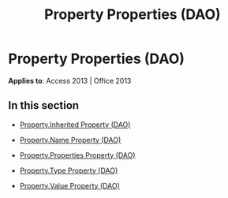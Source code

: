 ﻿---
title: Property Properties (DAO)
TOCTitle: Properties
ms:assetid: c9357822-65c2-4938-820f-bf35b277df5c
ms:mtpsurl: https://msdn.microsoft.com/library/Dn161366(v=office.15)
ms:contentKeyID: 52074332
ms.date: 09/18/2015
mtps_version: v=office.15
---

# Property Properties (DAO)


**Applies to**: Access 2013 | Office 2013

## In this section

  - [Property.Inherited Property (DAO)](property-inherited-property-dao.md)

  - [Property.Name Property (DAO)](property-name-property-dao.md)

  - [Property.Properties Property (DAO)](property-properties-property-dao.md)

  - [Property.Type Property (DAO)](property-type-property-dao.md)

  - [Property.Value Property (DAO)](property-value-property-dao.md)

